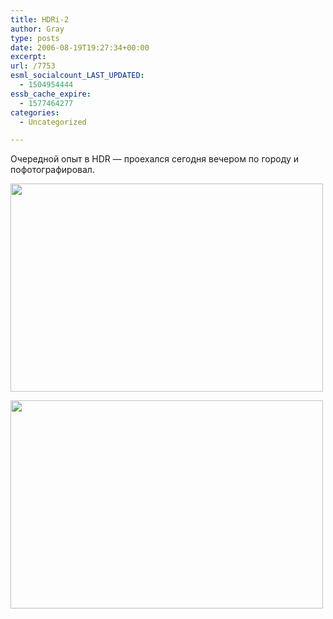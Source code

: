 ```yaml
---
title: HDRi-2
author: Gray
type: posts
date: 2006-08-19T19:27:34+00:00
excerpt:
url: /7753
esml_socialcount_LAST_UPDATED:
  - 1504954444
essb_cache_expire:
  - 1577464277
categories:
  - Uncategorized

---
```








Очередной опыт в HDR &#8212; проехался сегодня вечером по городу и пофотографировал.

<a href="http://public.fotki.com/SergeyPetrenko/misc/nature/photo#hdr-imex" target="" atomicselection="true"><img style="border-right: 0px; border-top: 0px; border-left: 0px; border-bottom: 0px" height="333" src="https://i2.wp.com/www.searchengines.ru/blog/WindowsLiveWriter/HDRi2_149EC/hdr-imex-th%5B7%5D.jpg?resize=500%2C333" width="500" border="0" data-recalc-dims="1" /></a>

<a href="http://public.fotki.com/SergeyPetrenko/misc/nature/photo#hdr-odessa" target="_new" atomicselection="true"><img style="border-right: 0px; border-top: 0px; border-left: 0px; border-bottom: 0px" height="333" src="https://i0.wp.com/www.searchengines.ru/blog/WindowsLiveWriter/HDRi2_149EC/hdrodessa-vi%5B3%5D.jpg?resize=500%2C333" width="500" border="0" data-recalc-dims="1" /></a>